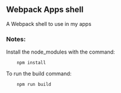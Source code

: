 ## Webpack Apps shell

A Webpack shell to use in my apps

### Notes:

Install the node_modules with the command:
```
    npm install
```

To run the build command:
```
    npm run build
```